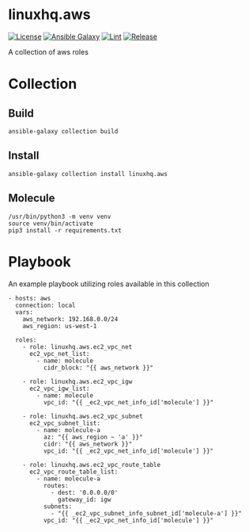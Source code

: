 # linuxhq.aws

[![License](https://img.shields.io/badge/license-GPLv3-lightgreen)](https://www.gnu.org/licenses/gpl-3.0.en.html#license-text)
[![Ansible Galaxy](https://img.shields.io/badge/collection-linuxhq.aws-blue)](https://galaxy.ansible.com/linuxhq/aws)
[![Lint](https://github.com/linuxhq/ansible-collection-aws/actions/workflows/linting.yml/badge.svg)](https://github.com/linuxhq/ansible-collection-aws/actions/workflows/linting.yml)
[![Release](https://github.com/linuxhq/ansible-collection-aws/actions/workflows/release.yml/badge.svg)](https://github.com/linuxhq/ansible-collection-aws/actions/workflows/release.yml)

A collection of aws roles

# Collection

## Build

    ansible-galaxy collection build

## Install

    ansible-galaxy collection install linuxhq.aws

## Molecule

    /usr/bin/python3 -m venv venv
    source venv/bin/activate
    pip3 install -r requirements.txt

# Playbook

An example playbook utilizing roles available in this collection

    - hosts: aws
      connection: local
      vars:
        aws_network: 192.168.0.0/24
        aws_region: us-west-1

      roles:
        - role: linuxhq.aws.ec2_vpc_net
          ec2_vpc_net_list:
            - name: molecule
              cidr_block: "{{ aws_network }}"

        - role: linuxhq.aws.ec2_vpc_igw
          ec2_vpc_igw_list:
            - name: molecule
              vpc_id: "{{ _ec2_vpc_net_info_id['molecule'] }}"

        - role: linuxhq.aws.ec2_vpc_subnet
          ec2_vpc_subnet_list:
            - name: molecule-a
              az: "{{ aws_region ~ 'a' }}"
              cidr: "{{ aws_network }}"
              vpc_id: "{{ _ec2_vpc_net_info_id['molecule'] }}"

        - role: linuxhq.aws.ec2_vpc_route_table
          ec2_vpc_route_table_list:
            - name: molecule-a
              routes:
                - dest: '0.0.0.0/0'
                  gateway_id: igw
              subnets:
                - "{{ _ec2_vpc_subnet_info_subnet_id['molecule-a'] }}"
              vpc_id: "{{ _ec2_vpc_net_info_id['molecule'] }}"
